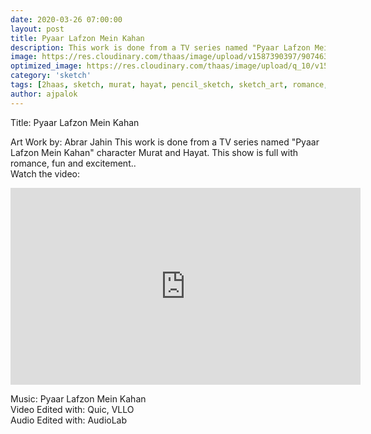 ```yaml
---
date: 2020-03-26 07:00:00
layout: post
title: Pyaar Lafzon Mein Kahan
description: This work is done from a TV series named "Pyaar Lafzon Mein Kahan" character Murat and Hayat.
image: https://res.cloudinary.com/thaas/image/upload/v1587390397/90746306_869640146792292_4012353397041659904_o.jpg_lmlk1g.jpg
optimized_image: https://res.cloudinary.com/thaas/image/upload/q_10/v1587390397/90746306_869640146792292_4012353397041659904_o.jpg_lmlk1g.jpg
category: 'sketch'
tags: [2haas, sketch, murat, hayat, pencil_sketch, sketch_art, romance, romantic scene, pyaar lafzon mein kahan]
author: ajpalok
---
```


Title: Pyaar Lafzon Mein Kahan

  
Art Work by: Abrar Jahin
This work is done from a TV series named "Pyaar Lafzon Mein Kahan" character Murat and Hayat. This show is full with romance, fun and excitement..  
Watch the video:
<iframe width="560" height="315" src="https://www.youtube-nocookie.com/embed/mJ2fY0mAk0Q" frameborder="0" allow="accelerometer; autoplay; encrypted-media; gyroscope; picture-in-picture" allowfullscreen></iframe>

Music: Pyaar Lafzon Mein Kahan  
Video Edited with: Quic, VLLO  
Audio Edited with: AudioLab  
